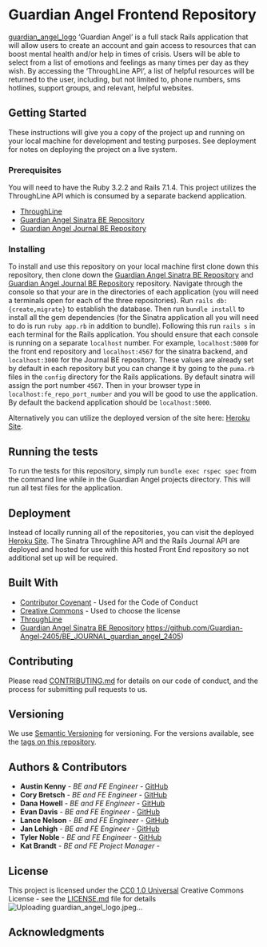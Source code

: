 # Guardian Angel Frontend Repository
[guardian_angel_logo](https://github.com/user-attachments/assets/b8077389-719e-4102-abd0-949598799395)
‘Guardian Angel’ is a full stack Rails application that will allow users to create an account and gain access to resources that can boost mental health and/or help in times of crisis. Users will be able to select from a list of emotions and feelings as many times per day as they wish. By accessing the ‘ThroughLine API’, a list of helpful resources will be returned to the user, including, but not limited to, phone numbers, sms hotlines, support groups, and relevant, helpful websites. 
## Getting Started
These instructions will give you a copy of the project up and running on
your local machine for development and testing purposes. See deployment
for notes on deploying the project on a live system.
### Prerequisites
You will need to have the Ruby 3.2.2 and Rails 7.1.4. This project utilizes the ThroughLine API which is consumed by a separate backend application. 
- [ThroughLine]([https://www.example.com](https://api.throughlinecare.com/users/sign_in))
- [Guardian Angel Sinatra BE Repository](https://github.com/Guardian-Angel-2405/BE_API_guardian_angel_2405)
- [Guardian Angel Journal BE Repository](https://github.com/Guardian-Angel-2405/BE_JOURNAL_guardian_angel_2405)
### Installing
To install and use this repository on your local machine first clone down this repository, then clone down the [Guardian Angel Sinatra BE Repository](https://github.com/Guardian-Angel-2405/BE_API_guardian_angel_2405) and [Guardian Angel Journal BE Repository](https://github.com/Guardian-Angel-2405/BE_JOURNAL_guardian_angel_2405) repository.
Navigate through the console so that your are in the directories of each application (you will need a terminals open for each of the three repositories).
Run `rails db:{create,migrate}` to establish the database. Then run `bundle install` to install all the gem dependencies (for the Sinatra application all you will need to do is run `ruby app.rb` in addition to bundle). 
Following this run `rails s` in each terminal for the Rails application. You should ensure that each console is running on a separate `localhost` number. For example, `localhost:5000` for the front end repository and `localhost:4567` for the sinatra backend, and `localhost:3000` for the Journal BE repository. These values are already set by default in each repository but you can change it by going to the `puma.rb` files in the `config` directory for the Rails applications. By default sinatra will assign the port number `4567`.
Then in your browser type in `localhost:fe_repo_port_number` and you will be good to use the application. By default the backend application should be `localhost:5000`.

Alternatively you can utilize the deployed version of the site here: [Heroku Site](https://guardian-angel-5f5f5ba49dc1.herokuapp.com/login).

## Running the tests
To run the tests for this repository, simply run `bundle exec rspec spec` from the command line while in the Guardian Angel projects directory. This will run all test files for the application. 
## Deployment
Instead of locally running all of the repositories, you can visit the deployed [Heroku Site](https://guardian-angel-5f5f5ba49dc1.herokuapp.com/login). The Sinatra Throughline API and the Rails Journal API are deployed and hosted for use with this hosted Front End repository so not additional set up will be required. 
## Built With
  - [Contributor Covenant](https://www.contributor-covenant.org/) - Used
    for the Code of Conduct
  - [Creative Commons](https://creativecommons.org/) - Used to choose the license
  - [ThroughLine]([https://www.example.com](https://api.throughlinecare.com/users/sign_in))
  - [Guardian Angel Sinatra BE Repository](https://github.com/Guardian-Angel-2405/BE_API_guardian_angel_2405)
https://github.com/Guardian-Angel-2405/BE_JOURNAL_guardian_angel_2405)
## Contributing
Please read [CONTRIBUTING.md](CONTRIBUTING.md) for details on our code
of conduct, and the process for submitting pull requests to us.
## Versioning
We use [Semantic Versioning](http://semver.org/) for versioning. For the versions
available, see the [tags on this
repository](https://github.com/PurpleBooth/a-good-readme-template/tags).
## Authors & Contributors 
- **Austin Kenny** - *BE and FE Engineer* -
    [GitHub](https://github.com/AustinKCodes)
- **Cory Bretsch** - *BE and FE Engineer* -
    [GitHub](https://github.com/CoryBretsch)
- **Dana Howell** - *BE and FE Engineer* -
    [GitHub](https://github.com/DHowell1150)
- **Evan Davis** - *BE and FE Engineer* -
    [GitHub](https://github.com/DAVISEVAN)
- **Lance Nelson** - *BE and FE Engineer* -
    [GitHub](https://github.com/LancePants97)
- **Jan Lehigh** - *BE and FE Engineer* -
    [GitHub](https://github.com/JCL461437)
- **Tyler Noble** - *BE and FE Engineer* -
    [GitHub](https://github.com/tnoble-cmd)
- **Kat Brandt** - *BE and FE Project Manager* -
## License
This project is licensed under the [CC0 1.0 Universal](LICENSE.md)
Creative Commons License - see the [LICENSE.md](LICENSE.md) file for
details![Uploading guardian_angel_logo.jpeg…]()

## Acknowledgments
